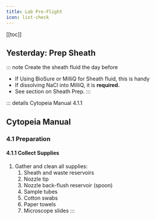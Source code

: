 ```yaml
---
title: Lab Pre-Flight
icon: list-check
---
```


<!-- filename: flight-01-begin-00-lab-preflight.md -->


<!-- Reference Links -->
<!-- Usage -->
<!-- [img-label]: ./assets/filename.png -->
[img-sheath-tank-2]: ./assets/img-sheath/ifm-init-sheathFluid-nacl-step2-sheathTank.png
<!-- ![Caption Text][img-label] -->
<!-- Assets -->

<!-- URLs -->
<!-- End Ref Links -->



[[toc]]


## Yesterday: Prep Sheath


::: note Create the sheath fluid the day before
-   If Using BioSure or MilliQ for Sheath fluid, this is handy
-   If dissolving NaCl into MilliQ, it is **required.** 
-   See section on Sheath Prep.
:::

::: details Cytopeia Manual 4.1.1
## Cytopeia Manual

### 4.1 Preparation

#### 4.1.1 Collect Supplies

1.  Gather and clean all supplies:
    1.  Sheath and waste reservoirs
    1.  Nozzle tip
    1.  Nozzle back-flush reservoir (spoon)
    1.  Sample tubes
    1.  Cotton swabs
    1.  Paper towels
    1.  Microscope slides
:::

